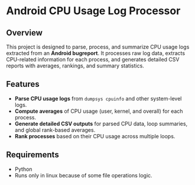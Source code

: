 # Android CPU Usage Log Processor

## Overview
This project is designed to parse, process, and summarize CPU usage logs extracted from an **Android bugreport**. It processes raw log data, extracts CPU-related information for each process, and generates detailed CSV reports with averages, rankings, and summary statistics.

## Features
- **Parse CPU usage logs** from `dumpsys cpuinfo` and other system-level logs.
- **Compute averages** of CPU usage (user, kernel, and overall) for each process.
- **Generate detailed CSV outputs** for parsed CPU data, loop summaries, and global rank-based averages.
- **Rank processes** based on their CPU usage across multiple loops.

## Requirements
- Python
- Runs only in linux because of some file operations logic.
